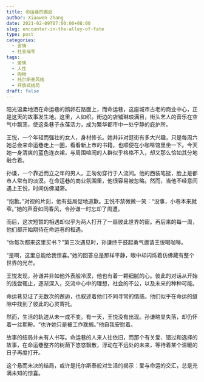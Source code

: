 ```yaml
---
title: 命运巷的邂逅
author: Xiaowen Zhang
date: 2021-02-09T07:00:00+08:00
slug: encounter-in-the-alley-of-fate
type: post
categories:
  - 言情
  - 社会描写
tags:
  - 爱情
  - 人性
  - 购物
  - 托尔斯泰风格
  - 开放式结局
draft: false
---
```


阳光温柔地洒在命运巷的鹅卵石路面上，而命运巷，这座城市古老的商业中心，正是这天的故事发生地。这里，人如织。街边的店铺琳琅满目，街头艺人的音乐在空气中飘荡，使这条巷子永葆活力，成为繁华都市中一处宁静的庇护所。

王悦，一个年轻而强壮的女人，身材修长。她并非对逛街有多大兴趣，只是每周六她总会来命运巷走上一圈，看看新上市的书籍，也顺便在小咖啡馆里坐一下。今天她一身清爽的蓝色连衣裙，与周围喧闹的人群似乎格格不入，却又那么恰如其分地融合着。

孙谦，一个靠近而立之年的男人，正匆匆穿行于人流间。他的西装笔挺，脸上是都市人常有的淡漠。在命运巷的商业氛围里，他很容易被忽略。然而，当他不经意间遇上王悦，时间仿佛凝滞。

“抱歉。”对视的片刻，他有些局促地道歉。王悦不禁微微一笑：“没事，小巷本来就窄。”她的声音如同春风，令孙谦一时忘却了周遭。

而后，这次短暂的相遇却似乎为两人打开了一扇彼此世界的窗。再后来的每一周，他们都开始期待在命运巷的相遇。

“你每次都来这里买书？”第三次遇见时，孙谦终于鼓起勇气邀请王悦喝咖啡。

“是啊，这里总能给我惊喜。”她的回答总是那样平静，眼中却闪烁着仿佛藏有整个世界的光芒。

王悦发现，孙谦并非如他外表般冷漠，他也有着一颗细腻的心。彼此的对话从开始的浅尝辄止，逐渐深入，交流中心中的理想，社会的不公，以及未来的种种可能。

命运巷见证了无数次的邂逅，也叙述着他们不同寻常的情感。他们似乎在命运的缝隙中找到了彼此的心灵寄托。

然而，生活的轨迹从未一成不变。有一天，王悦没有出现。孙谦略显失落，却仍怀着一丝期盼。“也许她只是被工作耽搁。”他自我安慰着。

故事的结局并未有人书写。命运巷的人来人往依旧，而那个有关爱、错过和选择的故事，在命运巷整齐的树荫下悠悠飘散，浮动在不远处的未来，等待着某个温暖的日子再度打开。

这个悬而未决的结局，或许是托尔斯泰般对生活的揭示：爱与命运的交汇，总是充满未知的惊喜。